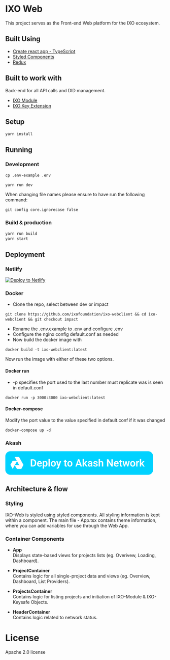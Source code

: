 # IXO Web

This project serves as the Front-end Web platform for the IXO ecosystem.

## Built Using

- [Create react app - TypeScript](https://github.com/wmonk/create-react-app-typescript)
- [Styled Components](https://www.styled-components.com)
- [Redux](https://redux.js.org)

## Built to work with

Back-end for all API calls and DID management.

- [IXO Module](https://github.com/ixofoundation/ixo-apimodule)
- [IXO Key Extension](https://github.com/ixofoundation/ixo-keysafe)

## Setup

```shell
yarn install
```

## Running

### Development

```shell
cp .env-example .env
```

```shell
yarn run dev
```

When changing file names please ensure to have run the following command:

```shell
git config core.ignorecase false
```

### Build & production

```shell
yarn run build
yarn start
```

## Deployment

### Netlify

[![Deploy to Netlify](https://www.netlify.com/img/deploy/button.svg)](https://app.netlify.com/start/deploy?repository=https://github.com/ixofoundation/ixo-webclient)

### Docker

- Clone the repo, select between dev or impact

```shell
git clone https://github.com/ixofoundation/ixo-webclient && cd ixo-webclient && git checkout impact
```

- Rename the .env.example to .env and configure .env
- Configure the nginx config default.conf as needed
- Now build the docker image with

```shell
docker build -t ixo-webclient:latest
```

Now run the image with either of these two options.

#### Docker run

- -p specifies the port used to the last number must replicate was is seen in default.conf

```shell
docker run -p 3000:3000 ixo-webclient:latest
```

#### Docker-compose

Modify the port value to the value specified in default.conf if it was changed

```shell
docker-compose up -d
```

### Akash

[![Akash](.infra/akash/akash%20button.svg)](.infra/akash/akash.deploy.yaml)

## Architecture & flow

### Styling

IXO-Web is styled using styled components. All styling information is kept within a component. The main file - App.tsx contains theme information, where you can add variables for use through the Web App.

### Container Components

- **App**  
   Displays state-based views for projects lists (eg. Overivew, Loading, Dashboard).

- **ProjectContainer**  
   Contains logic for all single-project data and views (eg. Overview, Dashboard, List Providers).

- **ProjectsContainer**  
   Contains logic for listing projects and initiation of IXO-Module & IXO-Keysafe Objects.

- **HeaderContainer**  
   Contains logic related to network status.

# License

Apache 2.0 license
